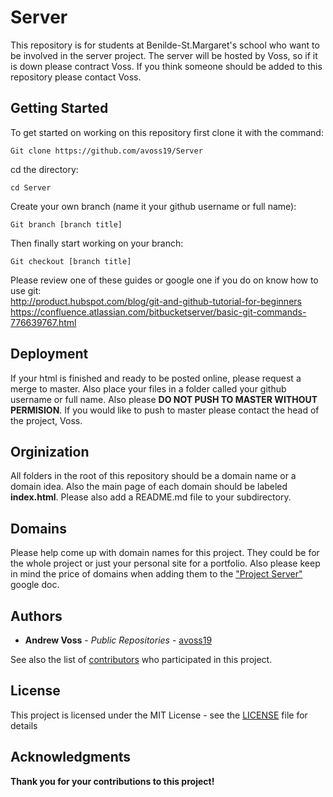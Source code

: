 <!--- Thing that need to be changed/fixed in this readme --->
<!--- Authors and License section --->
# Server

This repository is for students at Benilde-St.Margaret's school who want to be
involved in the server project. The server will be hosted by Voss, so if it is
down please contract Voss. If you think someone should be added to this
repository please contact Voss.

## Getting Started

To get started on working on this repository first clone it with the command:
```
Git clone https://github.com/avoss19/Server
```
cd the directory:
```
cd Server
```
Create your own branch (name it your github username or full name):
```
Git branch [branch title]
```
Then finally start working on your branch:
```
Git checkout [branch title]
```
Please review one of these guides or google one if you do on know how to use git:
<br />http://product.hubspot.com/blog/git-and-github-tutorial-for-beginners
<br />https://confluence.atlassian.com/bitbucketserver/basic-git-commands-776639767.html

## Deployment

If your html is finished and ready to be posted online, please request a merge
to master. Also place your files in a folder called your github username or
full name. Also please **DO NOT PUSH TO MASTER WITHOUT PERMISION**. If you would
like to push to master please contact the head of the project, Voss.

## Orginization

All folders in the root of this repository should be a domain name or a domain
idea. Also the main page of each domain should be labeled **index.html**. Please
also add a README.md file to your subdirectory.

## Domains

Please help come up with domain names for this project. They could be for the
whole project or just your personal site for a portfolio. Also please keep in mind
the price of domains when adding them to the ["Project Server"](https://docs.google.com/a/bsmschool.org/document/d/1S63kz76LwH6myIa1ZFr9ke0ffGmM9-l23Eje8NGkuAg/edit?usp=sharing) google doc. 

## Authors

* **Andrew Voss** - *Public Repositories* - [avoss19](https://github.com/avoss19)

See also the list of [contributors](Contributors.md) who participated in this project.

## License

This project is licensed under the MIT License - see the [LICENSE](LICENSE) file for details

## Acknowledgments

**Thank you for your contributions to this project!**
